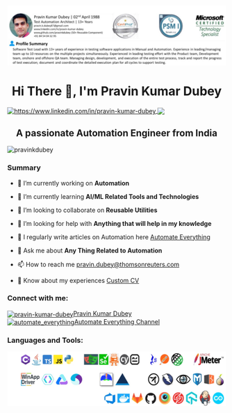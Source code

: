 ![logo](https://github.com/pravinkdubey/pravinkdubey/blob/main/Cover.png)

<h1 align="center">Hi There 👋, I'm Pravin Kumar Dubey </h1>
<a href="https://www.linkedin.com/in/pravin-kumar-dubey" rel="nofollow"><img src="https://img.shields.io/badge/Pravin Kumar Dubey-blue?style=flat-square&amp;logo=Linkedin&amp;logoColor=white&amp;link=https://www.linkedin.com/in/pravin-kumar-dubey" style="max-width: 100%;" align="center" alt="https://www.linkedin.com/in/pravin-kumar-dubey" data-canonical-src="https://img.shields.io/badge/Pravin Kumar Dubey-blue?style=flat-square&amp;logo=Linkedin&amp;logoColor=white&amp;link=https://www.linkedin.com/in/pravin-kumar-dubey" style="max-width: 100%></a>

<a href="https://github.com/pravinkdubey">
<img align="center" src="https://img.shields.io/github/followers/pravinkdubey?label=follow&amp;style=social" style="max-width: 100%; alt="Pravin Kumar Dubey" 
        data-canonical-src="https://img.shields.io/github/followers/pravinkdubey?label=follow&amp;style=social" style="max-width: 100%;">
</a>

<h2 align="center">A passionate Automation Engineer from India </h3>

<p align="left"> 
        <img src="https://komarev.com/ghpvc/?username=pravinkdubey&label=Profile%20views&color=0e75b6&style=flat"
        alt="pravinkdubey" />
</p>

<!--
<p align="left"> 
        <a href="https://github.com/ryo-ma/github-profile-trophy">
                <img src="https://github-profile-trophy.vercel.app/?username=pravinkdubey" alt="pravinkdubey" />
        </a>
</p>
-->
<h3>
<p align="left">
<h3 align="left">Summary</h3>

- 🔭 I’m currently working on **Automation**

- 🌱 I’m currently learning **AI/ML Related Tools and Technologies**
  
- 👯 I’m looking to collaborate on **Reusable Utilities**
  
- 🤝 I’m looking for help with **Anything that will help in my knowledge**
  
- 📝 I regularly write articles on Automation here
<a href="https://www.linkedin.com/newsletters/6986920160938856448?lipi=urn%3Ali%3Apage%3Ad_flagship3_profile_view_base%3Bj4g9MwbDR%2Bm40vx3Hn%2FTMQ%3D%3D">Automate Everything</a>

- 💬 Ask me about **Any Thing Related to Automation**

- 📫 How to reach me <a href="mailto:pravin.dubey@thomsonreuters.com">pravin.dubey@thomsonreuters.com</a>

- 📄 Know about my experiences
<a href="https://www.linkedin.com/in/pravin-kumar-dubey/overlay/1635531942651/single-media-viewer?type=DOCUMENT&profileId=ACoAACHSR60Bkx7GxN8Sqli8VM064Q-l70jhAnE&lipi=urn%3Ali%3Apage%3Ad_flagship3_profile_view_base%3Bj4g9MwbDR%2Bm40vx3Hn%2FTMQ%3D%3D">Custom CV</a>

</p>
</h3>
<h3 align="left">Connect with me:</h3>
<p align="left">
    <a href="https://linkedin.com/in/pravin-kumar-dubey" target="blank">
            <img align="center" src="https://raw.githubusercontent.com/rahuldkjain/github-profile-readme-generator/master/src/images/icons/Social/linked-in-alt.svg"
            alt="pravin-kumar-dubey" height="30" width="40">Pravin Kumar Dubey</img>
    </a>
        <br>
    <a href="https://www.youtube.com/@automate_everything" target="blank">
            <img align="center" src="https://raw.githubusercontent.com/rahuldkjain/github-profile-readme-generator/master/src/images/icons/Social/youtube.svg"
            alt="automate_everything" height="30" width="40">Automate Everything Channel</img>
    </a>
</p>

<h3 align="left">Languages and Tools:</h3>
<p align="center">
        <img align="center" src="https://github.com/pravinkdubey/pravinkdubey/blob/main/1690042717996.jpg"/>
</p>
